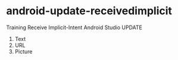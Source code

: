 # android-update-receivedimplicit
Training Receive Implicit-Intent Android Studio UPDATE

1. Text
2. URL
3. Picture
